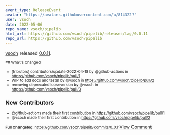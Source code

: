 ```yaml
---
event_type: ReleaseEvent
avatar: "https://avatars.githubusercontent.com/u/814322?"
user: vsoch
date: 2022-05-06
repo_name: vsoch/pipelib
html_url: https://github.com/vsoch/pipelib/releases/tag/0.0.11
repo_url: https://github.com/vsoch/pipelib
---
```


<a href='https://github.com/vsoch' target='_blank'>vsoch</a> released <a href='https://github.com/vsoch/pipelib/releases/tag/0.0.11' target='_blank'>0.0.11</a>.

<small>## What's Changed
* [tributors] contributors/update-2022-04-18 by @github-actions in https://github.com/vsoch/pipelib/pull/1
* WIP to add docs and tests! by @vsoch in https://github.com/vsoch/pipelib/pull/2
* removing deprecated looseversion by @vsoch in https://github.com/vsoch/pipelib/pull/3

## New Contributors
* @github-actions made their first contribution in https://github.com/vsoch/pipelib/pull/1
* @vsoch made their first contribution in https://github.com/vsoch/pipelib/pull/2

**Full Changelog**: https://github.com/vsoch/pipelib/commits/0.0.11</small><a href='https://github.com/vsoch/pipelib/releases/tag/0.0.11' target='_blank'>View Comment</a>